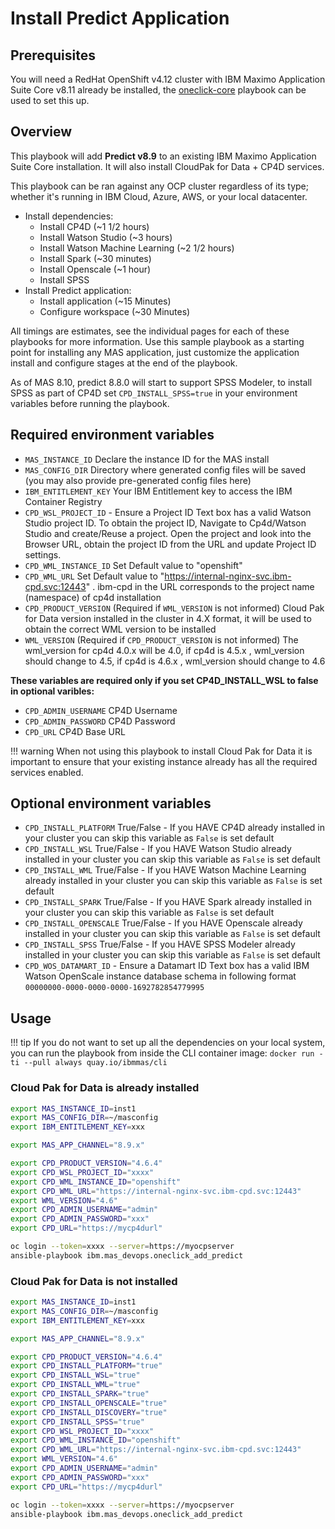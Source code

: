 # Install Predict Application

## Prerequisites

You will need a RedHat OpenShift v4.12 cluster with IBM Maximo Application Suite Core v8.11 already be installed, the [oneclick-core](oneclick-core.md) playbook can be used to set this up.

## Overview

This playbook will add **Predict v8.9** to an existing IBM Maximo Application Suite Core installation. It will also install CloudPak for Data + CP4D services.

This playbook can be ran against any OCP cluster regardless of its type; whether it's running in IBM Cloud, Azure, AWS, or your local datacenter.

- Install dependencies:
  - Install CP4D (~1 1/2 hours)
  - Install Watson Studio (~3 hours)
  - Install Watson Machine Learning (~2 1/2 hours)
  - Install Spark (~30 minutes)
  - Install Openscale (~1 hour)
  - Install SPSS
- Install Predict application:
  - Install application (~15 Minutes)
  - Configure workspace (~30 Minutes)

All timings are estimates, see the individual pages for each of these playbooks for more information. Use this sample playbook as a starting point for installing any MAS application, just customize the application install and configure stages at the end of the playbook.

As of MAS 8.10, predict 8.8.0 will start to support SPSS Modeler, to install SPSS as part of CP4D set `CPD_INSTALL_SPSS=true` in your environment variables before running the playbook.


## Required environment variables

- `MAS_INSTANCE_ID` Declare the instance ID for the MAS install
- `MAS_CONFIG_DIR` Directory where generated config files will be saved (you may also provide pre-generated config files here)
- `IBM_ENTITLEMENT_KEY` Your IBM Entitlement key to access the IBM Container Registry
- `CPD_WSL_PROJECT_ID` - Ensure a Project ID Text box has a valid Watson Studio project ID. To obtain the project ID, Navigate to Cp4d/Watson Studio and create/Reuse a project. Open the project and look into the Browser URL, obtain the project ID from the URL and update Project ID settings.
- `CPD_WML_INSTANCE_ID` Set Default value to "openshift"
- `CPD_WML_URL` Set Default value to "https://internal-nginx-svc.ibm-cpd.svc:12443" . ibm-cpd in the URL corresponds to the project name (namespace) of cp4d installation
- `CPD_PRODUCT_VERSION` (Required if `WML_VERSION` is not informed) Cloud Pak for Data version installed in the cluster in 4.X format, it will be used to obtain the correct WML version to be installed
- `WML_VERSION` (Required if `CPD_PRODUCT_VERSION` is not informed) The wml_version for cp4d 4.0.x will be 4.0, if cp4d is 4.5.x , wml_version should change to 4.5, if cp4d is 4.6.x , wml_version should change to 4.6


**These variables are required only if you set CP4D_INSTALL_WSL to false in optional varibles:**

- `CPD_ADMIN_USERNAME` CP4D Username
- `CPD_ADMIN_PASSWORD` CP4D Password
- `CPD_URL` CP4D Base URL

!!! warning
    When not using this playbook to install Cloud Pak for Data it is important to ensure that your existing instance already has all the required services enabled.


## Optional environment variables

- `CPD_INSTALL_PLATFORM` True/False - If you HAVE CP4D already installed in your cluster you can skip this variable as `False` is set default
- `CPD_INSTALL_WSL` True/False - If you HAVE Watson Studio already installed in your cluster you can skip this variable as `False` is set default
- `CPD_INSTALL_WML` True/False - If you HAVE Watson Machine Learning already installed in your cluster you can skip this variable as `False` is set default
- `CPD_INSTALL_SPARK` True/False - If you HAVE Spark already installed in your cluster you can skip this variable as `False` is set default
- `CPD_INSTALL_OPENSCALE` True/False - If you HAVE Openscale already installed in your cluster you can skip this variable as `False` is set default
- `CPD_INSTALL_SPSS` True/False - If you HAVE SPSS Modeler already installed in your cluster you can skip this variable as `False` is set default
- `CPD_WOS_DATAMART_ID` - Ensure a Datamart ID Text box has a valid IBM Watson OpenScale instance database schema in following format `00000000-0000-0000-0000-1692782854779995`


## Usage

!!! tip
    If you do not want to set up all the dependencies on your local system, you can run the playbook from inside the CLI container image: `docker run -ti --pull always quay.io/ibmmas/cli`

### Cloud Pak for Data is already installed

```bash
export MAS_INSTANCE_ID=inst1
export MAS_CONFIG_DIR=~/masconfig
export IBM_ENTITLEMENT_KEY=xxx

export MAS_APP_CHANNEL="8.9.x"

export CPD_PRODUCT_VERSION="4.6.4"
export CPD_WSL_PROJECT_ID="xxxx"
export CPD_WML_INSTANCE_ID="openshift"
export CPD_WML_URL="https://internal-nginx-svc.ibm-cpd.svc:12443"
export WML_VERSION="4.6"
export CPD_ADMIN_USERNAME="admin"
export CPD_ADMIN_PASSWORD="xxx"
export CPD_URL="https://mycp4durl"

oc login --token=xxxx --server=https://myocpserver
ansible-playbook ibm.mas_devops.oneclick_add_predict
```

### Cloud Pak for Data is not installed

```bash
export MAS_INSTANCE_ID=inst1
export MAS_CONFIG_DIR=~/masconfig
export IBM_ENTITLEMENT_KEY=xxx

export MAS_APP_CHANNEL="8.9.x"

export CPD_PRODUCT_VERSION="4.6.4"
export CPD_INSTALL_PLATFORM="true"
export CPD_INSTALL_WSL="true"
export CPD_INSTALL_WML="true"
export CPD_INSTALL_SPARK="true"
export CPD_INSTALL_OPENSCALE="true"
export CPD_INSTALL_DISCOVERY="true"
export CPD_INSTALL_SPSS="true"
export CPD_WSL_PROJECT_ID="xxxx"
export CPD_WML_INSTANCE_ID="openshift"
export CPD_WML_URL="https://internal-nginx-svc.ibm-cpd.svc:12443"
export WML_VERSION="4.6"
export CPD_ADMIN_USERNAME="admin"
export CPD_ADMIN_PASSWORD="xxx"
export CPD_URL="https://mycp4durl"

oc login --token=xxxx --server=https://myocpserver
ansible-playbook ibm.mas_devops.oneclick_add_predict
```
